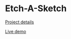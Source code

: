 # Etch-A-Sketch

[Project details](https://www.theodinproject.com/paths/foundations/courses/foundations/lessons/etch-a-sketch-project)

[Live demo](https://lanngo27.github.io/Etch-A-Sketch/)